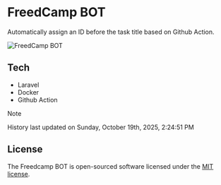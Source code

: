# FreedCamp BOT

Automatically assign an ID before the task title based on Github Action.

![FreedCamp BOT](https://repository-images.githubusercontent.com/737932867/7d34798b-2680-471c-b089-a78a718d3d6a)

## Tech

- Laravel
- Docker
- Github Action

> [!NOTE]  
> History last updated on Sunday, October 19th, 2025, 2:24:51 PM

## License

The Freedcamp BOT is open-sourced software licensed under the [MIT license](https://opensource.org/licenses/MIT).
